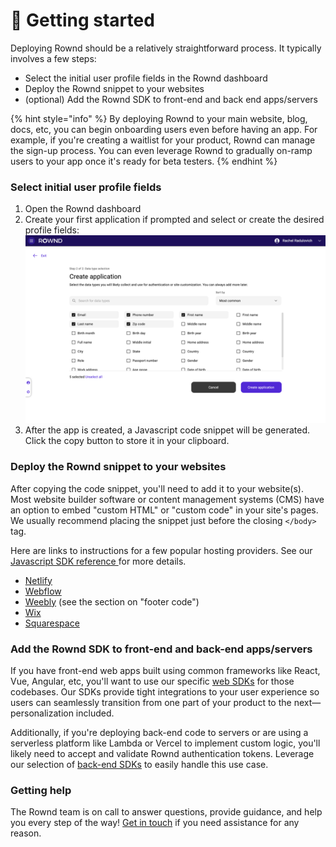 # 🚀 Getting started

Deploying Rownd should be a relatively straightforward process. It typically involves a few steps:

* Select the initial user profile fields in the Rownd dashboard
* Deploy the Rownd snippet to your websites
* (optional) Add the Rownd SDK to front-end and back end apps/servers

{% hint style="info" %}
By deploying Rownd to your main website, blog, docs, etc, you can begin onboarding users even before having an app. For example, if you're creating a waitlist for your product, Rownd can manage the sign-up process. You can even leverage Rownd to gradually on-ramp users to your app once it's ready for beta testers.
{% endhint %}

### Select initial user profile fields

1. Open the Rownd dashboard
2. Create your first application if prompted and select or create the desired profile fields:\
   ![](<../.gitbook/assets/image (2).png>)
3. After the app is created, a Javascript code snippet will be generated. Click the copy button to store it in your clipboard.

### Deploy the Rownd snippet to your websites

After copying the code snippet, you'll need to add it to your website(s). Most website builder software or content management systems (CMS) have an option to embed "custom HTML" or "custom code" in your site's pages. We usually recommend placing the snippet just before the closing `</body>` tag.

Here are links to instructions for a few popular hosting providers. See our [Javascript SDK reference ](../sdk-reference/web/javascript-browser.md)for more details.

* [Netlify](https://docs.netlify.com/site-deploys/post-processing/snippet-injection/)
* [Webflow](https://university.webflow.com/lesson/custom-code-in-the-head-and-body-tags)
* [Weebly](https://www.weebly.com/app/help/us/en/topics/descriptions-and-keywords) (see the section on "footer code")
* [Wix](https://support.wix.com/en/article/wix-editor-adding-code-to-your-site#embed-custom-code)
* [Squarespace](https://support.squarespace.com/hc/en-us/articles/205815908)

### Add the Rownd SDK to front-end and back-end apps/servers

If you have front-end web apps built using common frameworks like React, Vue, Angular, etc, you'll want to use our specific [web SDKs](broken-reference) for those codebases. Our SDKs provide tight integrations to your user experience so users can seamlessly transition from one part of your product to the next—personalization included.

Additionally, if you're deploying back-end code to servers or are using a serverless platform like Lambda or Vercel to implement custom logic, you'll likely need to accept and validate Rownd authentication tokens. Leverage our selection of [back-end SDKs](broken-reference) to easily handle this use case.

### Getting help

The Rownd team is on call to answer questions, provide guidance, and help you every step of the way! [Get in touch](https://rownd.io/contact) if you need assistance for any reason.
